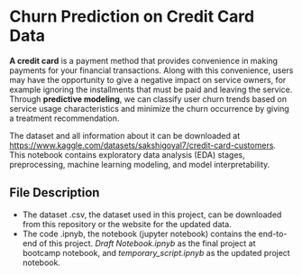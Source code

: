 # Churn Prediction on Credit Card Data
**A credit card** is a payment method that provides convenience in making payments for your financial transactions. Along with this convenience, users may have the opportunity to give a negative impact on service owners, for example ignoring the installments that must be paid and leaving the service.  Through **predictive modeling**, we can classify user churn trends based on service usage characteristics and minimize the churn occurrence by giving a treatment recommendation.

The dataset and all information about it can be downloaded at https://www.kaggle.com/datasets/sakshigoyal7/credit-card-customers. This notebook contains exploratory data analysis (EDA) stages, preprocessing, machine learning modeling, and model interpretability.
## File Description
- The dataset .csv, the dataset used in this project, can be downloaded from this repository or the website for the updated data.
- The code .ipnyb, the notebook (jupyter notebook) contains the end-to-end of this project. *Draft Notebook.ipnyb* as the final project at bootcamp notebook, and *temporary_script.ipnyb* as the updated project notebook.
